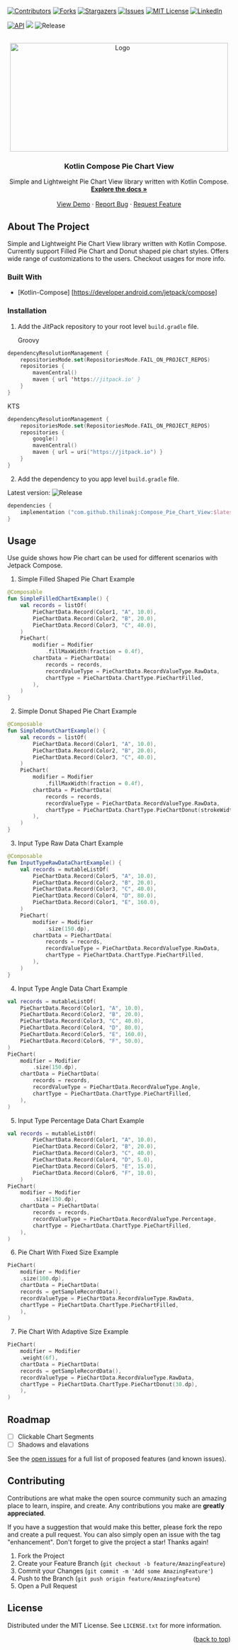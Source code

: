 <!-- Improved compatibility of back to top link: See: https://github.com/othneildrew/Best-README-Template/pull/73 -->
<a name="readme-top"></a>
<!--
*** Thanks for checking out the Best-README-Template. If you have a suggestion
*** that would make this better, please fork the repo and create a pull request
*** or simply open an issue with the tag "enhancement".
*** Don't forget to give the project a star!
*** Thanks again! Now go create something AMAZING! :D
-->



<!-- PROJECT SHIELDS -->
<!--
*** I'm using markdown "reference style" links for readability.
*** Reference links are enclosed in brackets [ ] instead of parentheses ( ).
*** See the bottom of this document for the declaration of the reference variables
*** for contributors-url, forks-url, etc. This is an optional, concise syntax you may use.
*** https://www.markdownguide.org/basic-syntax/#reference-style-links
-->
[![Contributors][contributors-shield]][contributors-url]
[![Forks][forks-shield]][forks-url]
[![Stargazers][stars-shield]][stars-url]
[![Issues][issues-shield]][issues-url]
[![MIT License][license-shield]][license-url]
[![LinkedIn][linkedin-shield]][linkedin-url]

[![API](https://img.shields.io/badge/API-21%2B-green.svg?style=flat)](https://android-arsenal.com/api?level=21)
![](https://img.shields.io/github/actions/workflow/status/thilinakj/Compose_Pie_Chart_View/build-debug-apk.yml?branch=master)
![Release](https://img.shields.io/github/release/thilinakj/Compose_Pie_Chart_View.svg?style=flat)


<!-- PROJECT LOGO -->
<br />
<div align="center">
  <a href="https://github.com/thilinakj/Compose_Pie_Chart_View">
    <img src="logo.png" alt="Logo" width="492" height="245">
  </a>

<h3 align="center">Kotlin Compose Pie Chart View</h3>

  <p align="center">
    Simple and Lightweight Pie Chart View library written with Kotlin Compose.
    <br />
    <a href="https://github.com/thilinakj/Compose_Pie_Chart_View"><strong>Explore the docs »</strong></a>
    <br />
    <br />
    <a href="https://youtu.be/EcaCr3ofbvo">View Demo</a>
    ·
    <a href="https://github.com/thilinakj/Compose_Pie_Chart_View/issues">Report Bug</a>
    ·
    <a href="https://github.com/thilinakj/Compose_Pie_Chart_View/issues">Request Feature</a>
  </p>
</div>

<!-- TABLE OF CONTENTS -->

<!-- ABOUT THE PROJECT -->
## About The Project

Simple and Lightweight Pie Chart View library written with Kotlin Compose. Currently support Filled Pie Chart and Donut shaped pie chart styles. Offers wide range of customizations to the users. Checkout usages for more info. 

### Built With

* [Kotlin-Compose] [https://developer.android.com/jetpack/compose]

### Installation

1. Add the JitPack repository to your root level `build.gradle` file.

   Groovy
```kotlin
dependencyResolutionManagement {
	repositoriesMode.set(RepositoriesMode.FAIL_ON_PROJECT_REPOS)
	repositories {
		mavenCentral()
		maven { url 'https://jitpack.io' }
	}
}
```
   KTS
```kotlin
dependencyResolutionManagement {
	repositoriesMode.set(RepositoriesMode.FAIL_ON_PROJECT_REPOS)
	repositories {
		google()
		mavenCentral()
		maven { url = uri("https://jitpack.io") }
	}
}
```
2. Add the dependency to you app level `build.gradle` file.

Latest version: ![Release](https://img.shields.io/github/release/thilinakj/Compose_Pie_Chart_View.svg?style=flat)
```kotlin
dependencies {
	implementation ("com.github.thilinakj:Compose_Pie_Chart_View:$latest_release")
}
```

<!-- USAGE EXAMPLES -->
## Usage

Use guide shows how Pie chart can be used for different scenarios with Jetpack Compose.

1. Simple Filled Shaped Pie Chart Example
```kotlin
@Composable
fun SimpleFilledChartExample() {
    val records = listOf(
        PieChartData.Record(Color1, "A", 10.0),
        PieChartData.Record(Color2, "B", 20.0),
        PieChartData.Record(Color3, "C", 40.0),
    )
    PieChart(
        modifier = Modifier
            .fillMaxWidth(fraction = 0.4f),
        chartData = PieChartData(
            records = records,
            recordValueType = PieChartData.RecordValueType.RawData,
            chartType = PieChartData.ChartType.PieChartFilled,
        ),
    )
}
```

2. Simple Donut Shaped Pie Chart Example
```kotlin
@Composable
fun SimpleDonutChartExample() {
    val records = listOf(
        PieChartData.Record(Color1, "A", 10.0),
        PieChartData.Record(Color2, "B", 20.0),
        PieChartData.Record(Color3, "C", 40.0),
    )
    PieChart(
        modifier = Modifier
            .fillMaxWidth(fraction = 0.4f),
        chartData = PieChartData(
            records = records,
            recordValueType = PieChartData.RecordValueType.RawData,
            chartType = PieChartData.ChartType.PieChartDonut(strokeWidth = 40.dp),
        ),
    )
} 
```

3. Input Type Raw Data Chart Example
```kotlin
@Composable
fun InputTypeRawDataChartExample() {
    val records = mutableListOf(
        PieChartData.Record(Color5, "A", 10.0),
        PieChartData.Record(Color2, "B", 20.0),
        PieChartData.Record(Color3, "C", 40.0),
        PieChartData.Record(Color4, "D", 80.0),
        PieChartData.Record(Color1, "E", 160.0),
    )
    PieChart(
        modifier = Modifier
            .size(150.dp),
        chartData = PieChartData(
            records = records,
            recordValueType = PieChartData.RecordValueType.RawData,
            chartType = PieChartData.ChartType.PieChartFilled,
        ),
    )
}
```

4. Input Type Angle Data Chart Example
```kotlin
val records = mutableListOf(
	PieChartData.Record(Color1, "A", 10.0),
	PieChartData.Record(Color2, "B", 20.0),
	PieChartData.Record(Color3, "C", 40.0),
	PieChartData.Record(Color4, "D", 80.0),
	PieChartData.Record(Color5, "E", 160.0),
	PieChartData.Record(Color6, "F", 50.0),
)
PieChart(
	modifier = Modifier
	    .size(150.dp),
	chartData = PieChartData(
	    records = records,
	    recordValueType = PieChartData.RecordValueType.Angle,
	    chartType = PieChartData.ChartType.PieChartFilled,
	),
)
```

5. Input Type Percentage Data Chart Example
```kotlin
val records = mutableListOf(
        PieChartData.Record(Color1, "A", 10.0),
        PieChartData.Record(Color2, "B", 20.0),
        PieChartData.Record(Color3, "C", 40.0),
        PieChartData.Record(Color4, "D", 5.0),
        PieChartData.Record(Color5, "E", 15.0),
        PieChartData.Record(Color6, "F", 10.0),
    )
PieChart(
	modifier = Modifier
	    .size(150.dp),
	chartData = PieChartData(
	    records = records,
	    recordValueType = PieChartData.RecordValueType.Percentage,
	    chartType = PieChartData.ChartType.PieChartFilled,
	),
)
```

6. Pie Chart With Fixed Size Example
```kotlin
PieChart(
    modifier = Modifier
	.size(100.dp),
    chartData = PieChartData(
	records = getSampleRecordData(),
	recordValueType = PieChartData.RecordValueType.RawData,
	chartType = PieChartData.ChartType.PieChartFilled,
    ),
)
```

7. Pie Chart With Adaptive Size Example
```kotlin
PieChart(
    modifier = Modifier
	.weight(6f),
    chartData = PieChartData(
	records = getSampleRecordData(),
	recordValueType = PieChartData.RecordValueType.RawData,
	chartType = PieChartData.ChartType.PieChartDonut(30.dp),
    ),
)
```



<!-- ROADMAP -->
## Roadmap

- [ ] Clickable Chart Segments
- [ ] Shadows and elavations

See the [open issues](https://github.com/thilinakj/Compose_Pie_Chart_View/issues) for a full list of proposed features (and known issues).



<!-- CONTRIBUTING -->
## Contributing

Contributions are what make the open source community such an amazing place to learn, inspire, and create. Any contributions you make are **greatly appreciated**.

If you have a suggestion that would make this better, please fork the repo and create a pull request. You can also simply open an issue with the tag "enhancement".
Don't forget to give the project a star! Thanks again!

1. Fork the Project
2. Create your Feature Branch (`git checkout -b feature/AmazingFeature`)
3. Commit your Changes (`git commit -m 'Add some AmazingFeature'`)
4. Push to the Branch (`git push origin feature/AmazingFeature`)
5. Open a Pull Request



<!-- LICENSE -->
## License

Distributed under the MIT License. See `LICENSE.txt` for more information.


<!-- CONTACT -->
<!-- 
## Contact
Your Name - [@twitter_handle](https://twitter.com/twitter_handle) - email@email_client.com

Project Link: [https://github.com/thilinakj/Compose_Pie_Chart_View](https://github.com/thilinakj/Compose_Pie_Chart_View)

<p align="right">(<a href="#readme-top">back to top</a>)</p>
 -->

<p align="right">(<a href="#readme-top">back to top</a>)</p>



<!-- MARKDOWN LINKS & IMAGES -->
<!-- https://www.markdownguide.org/basic-syntax/#reference-style-links -->
[contributors-shield]: https://img.shields.io/github/contributors/thilinakj/Compose_Pie_Chart_View.svg?style=for-the-badge
[contributors-url]: https://github.com/thilinakj/Compose_Pie_Chart_View/graphs/contributors
[forks-shield]: https://img.shields.io/github/forks/thilinakj/Compose_Pie_Chart_View.svg?style=for-the-badge
[forks-url]: https://github.com/thilinakj/Compose_Pie_Chart_View/network/members
[stars-shield]: https://img.shields.io/github/stars/thilinakj/Compose_Pie_Chart_View.svg?style=for-the-badge
[stars-url]: https://github.com/thilinakj/Compose_Pie_Chart_View/stargazers
[issues-shield]: https://img.shields.io/github/issues/thilinakj/Compose_Pie_Chart_View.svg?style=for-the-badge
[issues-url]: https://github.com/thilinakj/Compose_Pie_Chart_View/issues
[license-shield]: https://img.shields.io/github/license/thilinakj/Compose_Pie_Chart_View.svg?style=for-the-badge
[license-url]: https://github.com/thilinakj/Compose_Pie_Chart_View/blob/master/LICENSE.txt
[linkedin-shield]: https://img.shields.io/badge/-LinkedIn-black.svg?style=for-the-badge&logo=linkedin&colorB=555
[linkedin-url]: https://linkedin.com/in/linkedin_username
[product-screenshot]: images/screenshot.png
[Next.js]: https://img.shields.io/badge/next.js-000000?style=for-the-badge&logo=nextdotjs&logoColor=white
[Next-url]: https://nextjs.org/
[React.js]: https://img.shields.io/badge/React-20232A?style=for-the-badge&logo=react&logoColor=61DAFB
[React-url]: https://reactjs.org/
[Vue.js]: https://img.shields.io/badge/Vue.js-35495E?style=for-the-badge&logo=vuedotjs&logoColor=4FC08D
[Vue-url]: https://vuejs.org/
[Angular.io]: https://img.shields.io/badge/Angular-DD0031?style=for-the-badge&logo=angular&logoColor=white
[Angular-url]: https://angular.io/
[Svelte.dev]: https://img.shields.io/badge/Svelte-4A4A55?style=for-the-badge&logo=svelte&logoColor=FF3E00
[Svelte-url]: https://svelte.dev/
[Laravel.com]: https://img.shields.io/badge/Laravel-FF2D20?style=for-the-badge&logo=laravel&logoColor=white
[Laravel-url]: https://laravel.com
[Bootstrap.com]: https://img.shields.io/badge/Bootstrap-563D7C?style=for-the-badge&logo=bootstrap&logoColor=white
[Bootstrap-url]: https://getbootstrap.com
[JQuery.com]: https://img.shields.io/badge/jQuery-0769AD?style=for-the-badge&logo=jquery&logoColor=white
[JQuery-url]: https://jquery.com 
